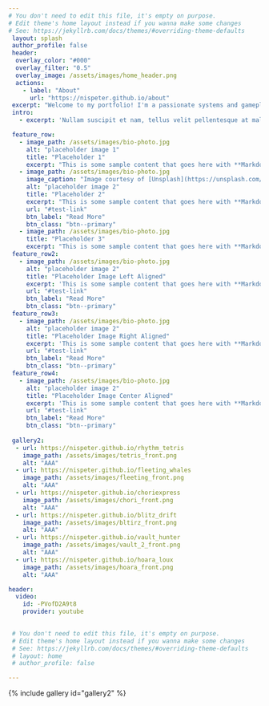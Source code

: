 ```yaml
---
# You don't need to edit this file, it's empty on purpose.
# Edit theme's home layout instead if you wanna make some changes
# See: https://jekyllrb.com/docs/themes/#overriding-theme-defaults
 layout: splash
 author_profile: false
 header:
  overlay_color: "#000"
  overlay_filter: "0.5"
  overlay_image: /assets/images/home_header.png
  actions:
    - label: "About"
      url: "https://nispeter.github.io/about"
 excerpt: "Welcome to my portfolio! I'm a passionate systems and gameplay developer, these are all of the projects I've worked on! "
 intro: 
   - excerpt: 'Nullam suscipit et nam, tellus velit pellentesque at malesuada, enim eaque. Quis nulla, netus tempor in diam gravida tincidunt, *proin faucibus* voluptate felis id sollicitudin. Centered with `type="center"`'

 feature_row:
   - image_path: /assets/images/bio-photo.jpg
     alt: "placeholder image 1"
     title: "Placeholder 1"
     excerpt: "This is some sample content that goes here with **Markdown** formatting."
   - image_path: /assets/images/bio-photo.jpg
     image_caption: "Image courtesy of [Unsplash](https://unsplash.com/)"
     alt: "placeholder image 2"
     title: "Placeholder 2"
     excerpt: "This is some sample content that goes here with **Markdown** formatting."
     url: "#test-link"
     btn_label: "Read More"
     btn_class: "btn--primary"
   - image_path: /assets/images/bio-photo.jpg
     title: "Placeholder 3"
     excerpt: "This is some sample content that goes here with **Markdown** formatting."
 feature_row2:
   - image_path: /assets/images/bio-photo.jpg
     alt: "placeholder image 2"
     title: "Placeholder Image Left Aligned"
     excerpt: 'This is some sample content that goes here with **Markdown** formatting. Left aligned with `type="left"`'
     url: "#test-link"
     btn_label: "Read More"
     btn_class: "btn--primary"
 feature_row3:
   - image_path: /assets/images/bio-photo.jpg
     alt: "placeholder image 2"
     title: "Placeholder Image Right Aligned"
     excerpt: 'This is some sample content that goes here with **Markdown** formatting. Right aligned with `type="right"`'
     url: "#test-link"
     btn_label: "Read More"
     btn_class: "btn--primary"
 feature_row4:
   - image_path: /assets/images/bio-photo.jpg
     alt: "placeholder image 2"
     title: "Placeholder Image Center Aligned"
     excerpt: 'This is some sample content that goes here with **Markdown** formatting. Centered with `type="center"`'
     url: "#test-link"
     btn_label: "Read More"
     btn_class: "btn--primary"
     
 gallery2:
  - url: https://nispeter.github.io/rhythm_tetris
    image_path: /assets/images/tetris_front.png
    alt: "AAA"
  - url: https://nispeter.github.io/fleeting_whales
    image_path: /assets/images/fleeting_front.png
    alt: "AAA"
  - url: https://nispeter.github.io/choriexpress
    image_path: /assets/images/chori_front.png
    alt: "AAA"
  - url: https://nispeter.github.io/blitz_drift
    image_path: /assets/images/bltirz_front.png
    alt: "AAA"
  - url: https://nispeter.github.io/vault_hunter
    image_path: /assets/images/vault_2_front.png
    alt: "AAA"
  - url: https://nispeter.github.io/hoara_loux
    image_path: /assets/images/hoara_front.png
    alt: "AAA"

header:
  video:
    id: -PVofD2A9t8
    provider: youtube

     
 # You don't need to edit this file, it's empty on purpose.
 # Edit theme's home layout instead if you wanna make some changes
 # See: https://jekyllrb.com/docs/themes/#overriding-theme-defaults
 # layout: home
 # author_profile: false

---
```


{% include gallery id="gallery2" %}
